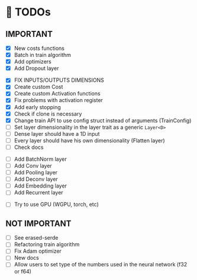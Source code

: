 # 🏁 TODOs

## IMPORTANT

<!--- v0.1.3 --->
- [x] New costs functions
- [x] Batch in train algorithm
- [x] Add optimizers
- [x] Add Dropout layer
<!--- v0.1.4 --->
- [x] FIX INPUTS/OUTPUTS DIMENSIONS
- [x] Create custom Cost
- [x] Create custom Activation functions
- [x] Fix problems with activation register
- [x] Add early stopping
- [x] Check if clone is necessary
- [x] Change train API to use config struct instead of arguments (TrainConfig)
- [ ] Set layer dimensionality in the layer trait as a generic `Layer<D>`
- [ ] Dense layer should have a 1D input
- [ ] Every layer should have his own dimensionality (Flatten layer)
- [ ] Check docs

<!--- v0.1.5 --->
<!--- https://leonardoaraujosantos.gitbook.io/artificial-inteligence/machine_learning/deep_learning/ --->
- [ ] Add BatchNorm layer
- [ ] Add Conv layer
- [ ] Add Pooling layer
- [ ] Add Deconv layer
- [ ] Add Embedding layer
- [ ] Add Recurrent layer

<!--- v0.2.0 --->
- [ ] Try to use GPU (WGPU, torch, etc)

## NOT IMPORTANT

- [ ] See erased-serde
- [ ] Refactoring train algorithm
- [ ] Fix Adam optimizer
- [ ] New docs
- [ ] Allow users to set type of the numbers used in the neural network (f32 or f64)
